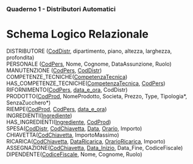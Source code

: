 ### Quaderno 1 - Distributori Automatici
# Schema Logico Relazionale


DISTRIBUTORE (<u>CodDistr</u>, dipartimento, piano, altezza, larghezza, profondita)<br> 
PERSONALE (<u>CodPers</u>, Nome, Cognome, DataAssunzione, Ruolo)<br> 
MANUTENZIONE (<u>CodPers</u>, <u>CodDistr</u>)<br> 
COMPETENZE_TECNICHE(<u>CompetenzaTecnica</u>)<br> 
HAS_COMPETENZE_TECNICHE(<u>CompetenzaTecnica</u>, <u>CodPers</u>)<br> 
RIFORNIMENTO(<u>CodPers</u>, <u>data_e_ora</u>, CodDistr)<br> 
PRODOTTO(<u>CodProd</u>, NomeProdotto, Societa, Prezzo, Type, Tipologia*, SenzaZucchero*)<br> 
RIEMPE(<u>CodProd</u>, <u>CodPers</u>, <u>data_e_ora</u>)<br> 
INGREDIENTI(<u>Ingrediente</u>)<br> 
HAS_INGREDIENTI(<u>Ingrediente</u>, <u>CodProd</u>)<br> 
SPESA(<u>CodDistr</u>, <u>CodChiavetta</u>, <u>Data</u>, <u>Orario</u>, Importo)<br> 
CHIAVETTA(<u>CodChiavetta</u>, ImportoMassimo)<br> 
RICARICA(<u>CodChiavetta</u>, <u>DataRicarica</u>, <u>OrarioRicarica</u>, Importo)<br> 
ASSEGNAZIONE(<u>CodChiavetta</u>, <u>Data_Inizio</u>, Data_Fine, CodiceFiscale)<br> 
DIPENDENTE(<u>CodiceFiscale</u>, Nome, Cognome, Ruolo)<br> 